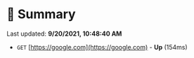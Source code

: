 # 📖 Summary
Last updated: **9/20/2021, 10:48:40 AM**

- `GET` [https://google.com](https://google.com) - **Up** (154ms)
